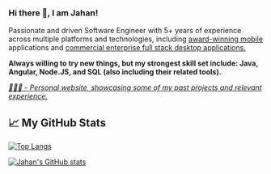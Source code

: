 ### Hi there 👋, I am Jahan!

Passionate and driven Software Engineer with 5+ years of experience across multiple platforms and technologies, including [award-winning mobile](https://apps.apple.com/gb/app/hour-blocks-day-planner/id1456275153#?platform=iphone) applications and [commercial enterprise full stack desktop applications.](https://www.disclosureservices.com/)

**Always willing to try new things, but my strongest skill set include: Java, Angular, Node.JS, and SQL (also including their related tools).**

_[🧑🏾‍💻 - Personal website, showcasing some of my past projects and relevant experience.](https://jahanu.github.io)_


## &#x1f4c8; My GitHub Stats
[![Top Langs](https://github-readme-stats.vercel.app/api/top-langs/?username=jahanu&hide=html,css&theme=default&langs_count=5&layout=compact)](https://github.com/anuraghazra/github-readme-stats)

[![Jahan's GitHub stats](https://github-readme-stats.vercel.app/api?username=Jahanu&hide=contribs&theme=default&count_private=true&show_icons=true)](https://github.com/anuraghazra/github-readme-stats)


<!--
**JahanU/jahanu** is a ✨ _special_ ✨ repository because its `README.md` (this file) appears on your GitHub profile.
-->
